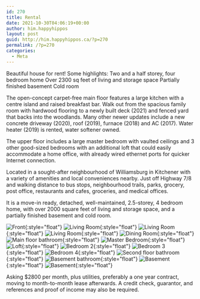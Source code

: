 ```yaml
---
id: 270
title: Rental
date: 2021-10-30T04:06:19+00:00
author: him.happyhippos
layout: post
guid: http://him.happyhippos.ca/?p=270
permalink: /?p=270
categories:
  - Meta
---
```

Beautiful house for rent!
Some highlights:
Two and a half storey, four bedroom home
Over 2300 sq feet of living and storage space
Partially finished basement
Cold room

The open-concept carpet-free main floor features a large kitchen with a centre island and raised breakfast bar. Walk out from the spacious family room with hardwood flooring to a newly built deck (2021) and fenced yard that backs into the woodlands. Many other newer updates include a new concrete driveway (2020), roof (2019), furnace (2018) and AC (2017).  Water heater (2019) is rented, water softener owned.

The upper floor includes a large master bedroom with vaulted ceilings and 3 other good-sized bedrooms with an additional loft that could easily accommodate a home office, with already wired ethernet ports for quicker Internet connection.

Located in a sought-after neighbourhood of Williamsburg in Kitchener with a variety of amenities and local conveniences nearby. Just off Highway 7/8 and walking distance to bus stops, neighbourhood trails, parks, grocery, post office, restaurants and cafes, groceries, and
medical offices.



It is a move-in ready, detached, well-maintained, 2.5-storey, 4 bedroom home, with over 2000 square feet of living and storage space, and a partially finished basement and cold room. 

![Front](/rental/front.png){:style="float"}
![Living Room](/rental/living1.jpg){:style="float"}
![Living Room](/rental/living2.jpg){:style="float"}
![Living Room](/rental/living3.jpg){:style="float"}
![Dining Room](/rental/dining.jpg){:style="float"}
![Main floor bathroom](/rental/bathroom_main.jpg){:style="float"}
![Master Bedroom](/rental/master.jpg){:style="float"}
![Loft](/rental/loft.jpg){:style="float"}
![Bedroom 2](/rental/bedroom1.jpg){:style="float"}
![Bedroom 3](/rental/bedroom2.jpg){:style="float"}
![Bedroom 4](/rental/bedroom3.jpg){:style="float"}
![Second floor bathroom](/rental/bathroom.jpg){:style="float"}
![Basement bathroom](/rental/basement_bath.jpg){:style="float"}
![Basement](/rental/basement.jpg){:style="float"}
![Basement](/rental/basement2.jpg){:style="float"}

Asking $2800 per month, plus utilities, preferably a one year contract, moving to month-to-month lease afterwards. A credit check, guarantor, and references and proof of income may also be required.